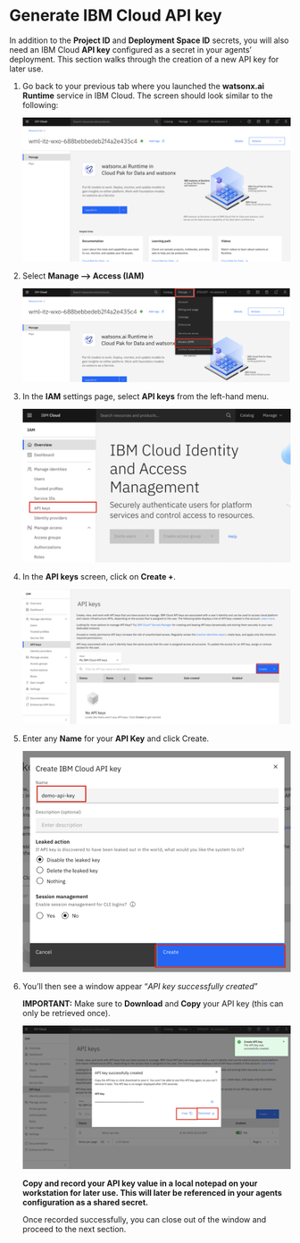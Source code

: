 # Generate IBM Cloud API key

In addition to the **Project ID** and **Deployment Space ID** secrets, you will also need an IBM Cloud **API key** configured as a secret in your agents’ deployment. This section walks through the creation of a new API key for later use.

1. Go back to your previous tab where you launched the **watsonx.ai Runtime** service in IBM Cloud. The screen should look similar to the following:

    ![](_attachments/api1.png)

2. Select **Manage --> Access (IAM)**
   
    ![](_attachments/api2.png)

3. In the **IAM** settings page, select **API keys** from the left-hand menu.
   
    ![](_attachments/api3.png)

4. In the **API keys** screen, click on **Create +**.
   
    ![](_attachments/api4.png)

5. Enter any **Name** for your **API Key** and click Create.
   
    ![](_attachments/api5.png)

6. You’ll then see a window appear “*API key successfully created*”

    **IMPORTANT:** Make sure to **Download** and **Copy** your API key (this can only be retrieved once).

    ![](_attachments/api6.png)

    **Copy and record your API key value in a local notepad on your workstation for later use. This will later be referenced in your agents configuration as a shared secret.**

    Once recorded successfully, you can close out of the window and proceed to the next section.